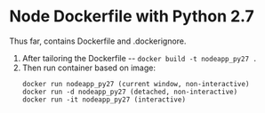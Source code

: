 # Node Dockerfile with Python 2.7
Thus far, contains Dockerfile and .dockerignore.

  1. After tailoring the Dockerfile -- `docker build -t nodeapp_py27 .`
  2. Then run container based on image:
     ```
     docker run nodeapp_py27 (current window, non-interactive)
     docker run -d nodeapp_py27 (detached, non-interactive)
     docker run -it nodeapp_py27 (interactive)
     ```
